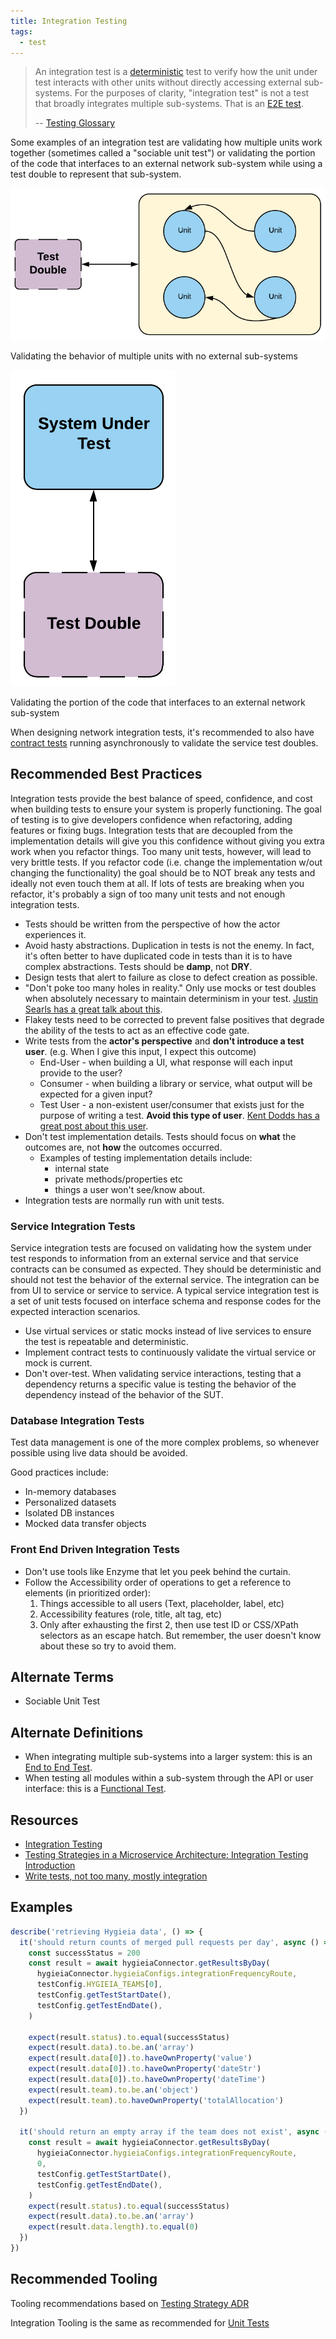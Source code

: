 ```yaml
---
title: Integration Testing
tags:
  - test
---
```


> An integration test is a [deterministic](../glossary#deterministic-test) test to verify how the unit under test interacts with other units without directly accessing external sub-systems. For the purposes of clarity, "integration test" is not a test that broadly integrates multiple sub-systems. That is an [E2E test](e2e).
>
> -- [Testing Glossary](../glossary#integration-test)

Some examples of an integration test are validating how multiple units work together (sometimes called a "sociable unit test") or validating the portion of the code that interfaces to an external network sub-system while using a test double to represent that sub-system.

![Functional Integration](../images/testing-images/integration-test.png#width=400px)

Validating the behavior of multiple units with no external sub-systems

![Network Integration](../images/testing-images/network-integration-test.png#width=200px)

Validating the portion of the code that interfaces to an external network sub-system

When designing network integration tests, it's recommended to also have [contract tests](../glossary#contract-test) running asynchronously to validate the service test doubles.

## Recommended Best Practices

Integration tests provide the best balance of speed, confidence, and cost when building tests to ensure your system is properly functioning. The goal of testing is to give developers confidence when refactoring, adding features or fixing bugs. Integration tests that are decoupled from the implementation details will give you this confidence without giving you extra work when you refactor things. Too many unit tests, however, will lead to very brittle tests. If you refactor code (i.e. change the implementation w/out changing the functionality) the goal should be to NOT break any tests and ideally not even touch them at all. If lots of tests are breaking when you refactor, it's probably a sign of too many unit tests and not enough integration tests.

- Tests should be written from the perspective of how the actor experiences it.
- Avoid hasty abstractions. Duplication in tests is not the enemy. In fact, it's often better to have duplicated code in tests than it is to have complex abstractions. Tests should be **damp**, not **DRY**.
- Design tests that alert to failure as close to defect creation as possible.
- "Don't poke too many holes in reality." Only use mocks or test doubles when absolutely necessary to maintain determinism in your test. [Justin Searls has a great talk about this](https://blog.testdouble.com/talks/2018-03-06-please-dont-mock-me/).
- Flakey tests need to be corrected to prevent false positives that degrade the ability of the tests to act as an effective code gate.
- Write tests from the **actor's perspective** and **don't introduce a test user**. (e.g. When I give this input, I expect this outcome)
  - End-User - when building a UI, what response will each input provide to the user?
  - Consumer - when building a library or service, what output will be expected for a given input?
  - Test User - a non-existent user/consumer that exists just for the purpose of writing a test. **Avoid this type of user**. [Kent Dodds has a great post about this user](https://kentcdodds.com/blog/avoid-the-test-user/).
- Don't test implementation details. Tests should focus on **what** the outcomes are, not **how** the outcomes occurred.
  - Examples of testing implementation details include:
    - internal state
    - private methods/properties etc
    - things a user won't see/know about.
- Integration tests are normally run with unit tests.

### Service Integration Tests

Service integration tests are focused on validating how the system under test responds to information from an external service and that service contracts can be consumed as expected. They should be deterministic and should not test the behavior of the external service. The integration can be from UI to service or service to service. A typical service integration test is a set of unit tests focused on interface schema and response codes for the expected interaction scenarios.

- Use virtual services or static mocks instead of live services to ensure the test is repeatable and deterministic.
- Implement contract tests to continuously validate the virtual service or mock is current.
- Don't over-test. When validating service interactions, testing that a dependency returns a specific value is testing the behavior of the dependency instead of the behavior of the SUT.

### Database Integration Tests

Test data management is one of the more complex problems, so whenever possible using live data should be avoided.

Good practices include:

- In-memory databases
- Personalized datasets
- Isolated DB instances
- Mocked data transfer objects

### Front End Driven Integration Tests

- Don't use tools like Enzyme that let you peek behind the curtain.
- Follow the Accessibility order of operations to get a reference to elements (in prioritized order):
  1. Things accessible to all users (Text, placeholder, label, etc)
  2. Accessibility features (role, title, alt tag, etc)
  3. Only after exhausting the first 2, then use test ID or CSS/XPath selectors as an escape hatch. But remember, the user doesn't know about these so try to avoid them.

## Alternate Terms

- Sociable Unit Test

## Alternate Definitions

- When integrating multiple sub-systems into a larger system: this is an [End to End Test](../glossary#end-to-end-test).
- When testing all modules within a sub-system through the API or user interface: this is a [Functional Test](../glossary#functional-test).

## Resources

- [Integration Testing](https://martinfowler.com/bliki/IntegrationTest.html)
- [Testing Strategies in a Microservice Architecture: Integration Testing Introduction](https://martinfowler.com/articles/microservice-testing/#testing-integration-introduction)
- [Write tests, not too many, mostly integration](https://kentcdodds.com/blog/write-tests)

## Examples

```javascript
describe('retrieving Hygieia data', () => {
  it('should return counts of merged pull requests per day', async () => {
    const successStatus = 200
    const result = await hygieiaConnector.getResultsByDay(
      hygieiaConnector.hygieiaConfigs.integrationFrequencyRoute,
      testConfig.HYGIEIA_TEAMS[0],
      testConfig.getTestStartDate(),
      testConfig.getTestEndDate(),
    )

    expect(result.status).to.equal(successStatus)
    expect(result.data).to.be.an('array')
    expect(result.data[0]).to.haveOwnProperty('value')
    expect(result.data[0]).to.haveOwnProperty('dateStr')
    expect(result.data[0]).to.haveOwnProperty('dateTime')
    expect(result.team).to.be.an('object')
    expect(result.team).to.haveOwnProperty('totalAllocation')
  })

  it('should return an empty array if the team does not exist', async () => {
    const result = await hygieiaConnector.getResultsByDay(
      hygieiaConnector.hygieiaConfigs.integrationFrequencyRoute,
      0,
      testConfig.getTestStartDate(),
      testConfig.getTestEndDate(),
    )
    expect(result.status).to.equal(successStatus)
    expect(result.data).to.be.an('array')
    expect(result.data.length).to.equal(0)
  })
})
```

## Recommended Tooling

Tooling recommendations based on [Testing Strategy ADR](/adrs/001)

Integration Tooling is the same as recommended for [Unit Tests](unit)
